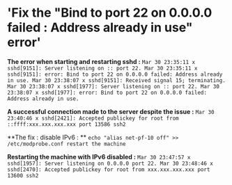 # 'Fix the "Bind to port 22 on 0.0.0.0 failed : Address already in use" error'

**The error when starting and restarting sshd :**
`Mar 30 23:35:11 x sshd[9151]: Server listening on :: port 22.
Mar 30 23:35:11 x sshd[9151]: error: Bind to port 22 on 0.0.0.0 failed: Address already in use.
Mar 30 23:38:07 x sshd[9151]: Received signal 15; terminating.
Mar 30 23:38:07 x sshd[1977]: Server listening on :: port 22.
Mar 30 23:38:07 x sshd[1977]: error: Bind to port 22 on 0.0.0.0 failed: Address already in use.`

**A successful connection made to the server despite the issue :**
`Mar 30 23:40:46 x sshd[2421]: Accepted publickey for root from ::ffff:xxx.xxx.xxx.xxx port 13586 ssh2`

**The fix : disable IPv6 : **
`echo "alias net-pf-10 off" >> /etc/modprobe.conf
restart the machine`

**Restarting the machine with IPv6 disabled :**
`Mar 30 23:47:57 x sshd[1957]: Server listening on 0.0.0.0 port 22.
Mar 30 23:48:46 x sshd[2470]: Accepted publickey for root from xxx.xxx.xxx.xxx port 13600 ssh2`
